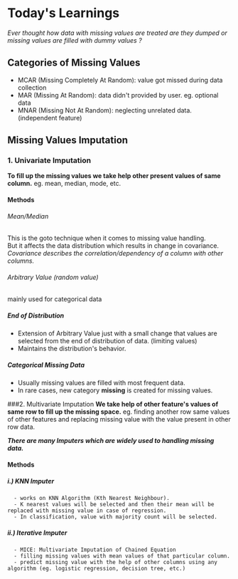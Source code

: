 # Today's Learnings
*Ever thought how data with missing values are treated are they dumped or missing values are filled with dummy values ?*

## Categories of Missing Values
- MCAR (Missing Completely At Random): value got missed during data collection
- MAR (Missing At Random): data didn't provided by user. eg. optional data
- MNAR (Missing Not At Random): neglecting unrelated data. (independent feature)

## Missing Values Imputation
### 1. Univariate Imputation
**To fill up the missing values we take help other present values of same column.**
eg. mean, median, mode, etc.

#### Methods
###### Mean/Median
This is the goto technique when it comes to missing value handling.  
But it affects the data distribution which results in change in covariance.
*Covariance describes the correlation/dependency of a column with other columns.*

###### Arbitrary Value (random value)
mainly used for categorical data

##### End of Distribution
- Extension of Arbitrary Value just with a small change that values are selected from the end of distribution of data. (limiting values)
- Maintains the distribution's behavior.

##### Categorical Missing Data
- Usually missing values are filled with most frequent data.
- In rare cases, new category **missing** is created for missing values.

###2. Multivariate Imputation
**We take help of other feature's values of same row to fill up the missing space.**
eg. finding another row same values of other features and replacing missing value with the value present in other row data.  

***There are many Imputers which are widely used to handling missing data.***
#### Methods
##### i.) KNN Imputer  
      - works on KNN Algorithm (Kth Nearest Neighbour).
      - K nearest values will be selected and then their mean will be replaced with missing value in case of regression.
      - In classification, value with majority count will be selected.
##### ii.) Iterative Imputer
      - MICE: Multivariate Imputation of Chained Equation
      - filling missing values with mean values of that particular column.
      - predict missing value with the help of other columns using any algorithm (eg. logistic regression, decision tree, etc.)
